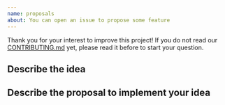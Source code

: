 ```yaml
---
name: proposals
about: You can open an issue to propose some feature
---
```


Thank you for your interest to improve this project! If you do not read our [CONTRIBUTING.md](../../CONTRIBUTING.md) yet, please read it before to start your question.

## Describe the idea
<!--
Detail the idea and specify with more details as possible
!-->

## Describe the proposal to implement your idea
<!--
Detail your proposal and specify with more details as possible
!-->
